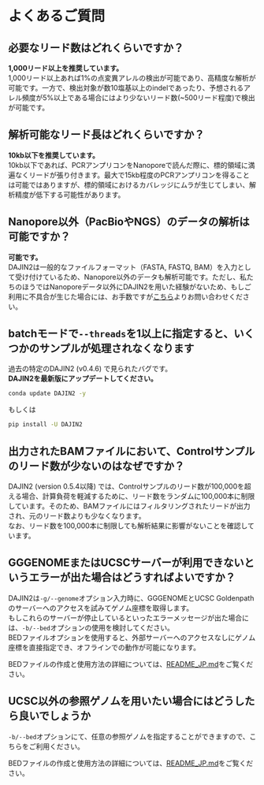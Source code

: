 # よくあるご質問


## 必要なリード数はどれくらいですか？

**1,000リード以上を推奨しています。**  
1,000リード以上あれば1%の点変異アレルの検出が可能であり、高精度な解析が可能です。一方で、検出対象が数10塩基以上のindelであったり、予想されるアレル頻度が5%以上である場合にはより少ないリード数(~500リード程度)で検出が可能です。


## 解析可能なリード長はどれくらいですか？

**10kb以下を推奨しています。**  
10kb以下であれば、PCRアンプリコンをNanoporeで読んだ際に、標的領域に満遍なくリードが張り付きます。最大で15kb程度のPCRアンプリコンを得ることは可能ではありますが、標的領域におけるカバレッジにムラが生じてしまい、解析精度が低下する可能性があります。

## Nanopore以外（PacBioやNGS）のデータの解析は可能ですか？

**可能です。**  
DAJIN2は一般的なファイルフォーマット（FASTA, FASTQ, BAM）を入力として受け付けているため、Nanopore以外のデータも解析可能です。ただし、私たちのほうではNanoporeデータ以外にDAJIN2を用いた経験がないため、もしご利用に不具合が生じた場合には、お手数ですが[こちら](https://github.com/akikuno/DAJIN2/issues/new/choose)よりお問い合わせください。

## batchモードで`--threads`を1以上に指定すると、いくつかのサンプルが処理されなくなります

過去の特定のDAJIN2 (v0.4.6) で見られたバグです。  
**DAJIN2を最新版にアップデートしてください。**  

```bash
conda update DAJIN2 -y
```

もしくは

```bash
pip install -U DAJIN2
```


## 出力されたBAMファイルにおいて、Controlサンプルのリード数が少ないのはなぜですか？

DAJIN2 (version 0.5.4以降) では、Controlサンプルのリード数が100,000を超える場合、計算負荷を軽減するために、リード数をランダムに100,000本に制限しています。そのため、BAMファイルにはフィルタリングされたリードが出力され、元のリード数よりも少なくなります。  
なお、リード数を100,000本に制限しても解析結果に影響がないことを確認しています。  

## GGGENOMEまたはUCSCサーバーが利用できないというエラーが出た場合はどうすればよいですか？

DAJIN2は`-g/--genome`オプション入力時に、GGGENOMEとUCSC Goldenpathのサーバーへのアクセスを試みてゲノム座標を取得します。  
もしこれらのサーバーが停止しているといったエラーメッセージが出た場合には、`-b/--bed`オプションの使用を検討してください。  
BEDファイルオプションを使用すると、外部サーバーへのアクセスなしにゲノム座標を直接指定でき、オフラインでの動作が可能になります。  

BEDファイルの作成と使用方法の詳細については、[README_JP.md](https://github.com/akikuno/DAJIN2/blob/main/docs/README_JP.md#bed%E3%83%95%E3%82%A1%E3%82%A4%E3%83%AB%E3%82%92%E7%94%A8%E3%81%84%E3%81%9F%E3%82%B2%E3%83%8E%E3%83%A0%E5%BA%A7%E6%A8%99%E3%81%AE%E6%8C%87%E5%AE%9A)をご覧ください。  

## UCSC以外の参照ゲノムを用いたい場合にはどうしたら良いでしょうか

`-b/--bed`オプションにて、任意の参照ゲノムを指定することができますので、こちらをご利用ください。

BEDファイルの作成と使用方法の詳細については、[README_JP.md](https://github.com/akikuno/DAJIN2/blob/main/docs/README_JP.md#bed%E3%83%95%E3%82%A1%E3%82%A4%E3%83%AB%E3%82%92%E7%94%A8%E3%81%84%E3%81%9F%E3%82%B2%E3%83%8E%E3%83%A0%E5%BA%A7%E6%A8%99%E3%81%AE%E6%8C%87%E5%AE%9A)をご覧ください。  


